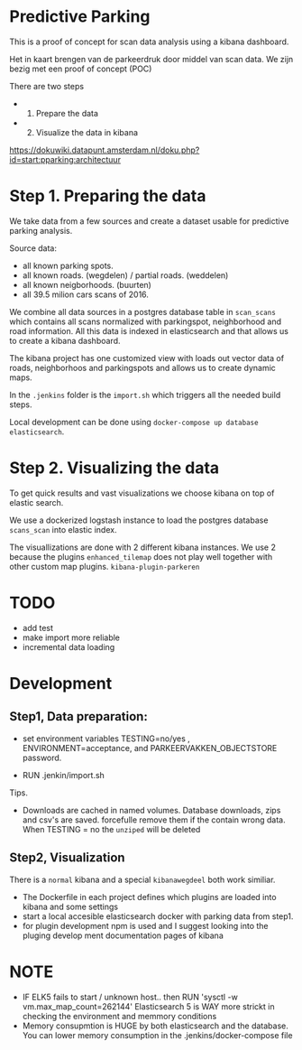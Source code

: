 # Predictive Parking

This is a proof of concept for scan data analysis using a kibana dashboard.

Het in kaart brengen van de parkeerdruk door middel van scan data.
We zijn bezig met een proof of concept (POC)

There are two steps

 - 1. Prepare the data
 - 2. Visualize the data in kibana

https://dokuwiki.datapunt.amsterdam.nl/doku.php?id=start:pparking:architectuur


 Step 1. Preparing the data
==========================

We take data from a few sources and create a dataset usable for predictive parking analysis.

Source data:
 - all known parking spots.
 - all known roads. (wegdelen) / partial roads. (weddelen)
 - all known neigborhoods. (buurten)
 - all 39.5 milion cars scans of 2016.

We combine all data sources in a postgres database table
in `scan_scans` which contains all scans
normalized with parkingspot, neighborhood and road information.
All this data is indexed in elasticsearch and that allows us to create a
kibana dashboard.

The kibana project has one customized view with loads out vector data of roads, neighborhoos and
parkingspots and allows us to create dynamic maps.

In the `.jenkins` folder is the `import.sh` which triggers all the needed build steps.

Local development can be done using `docker-compose up database elasticsearch`.


 Step 2. Visualizing the data
=============================


To get quick results and vast visualizations we choose kibana on top of elastic search.

We use a dockerized logstash instance to load the postgres database `scans_scan` into
elastic index.

The visuallizations are done with 2 different kibana instances. We use 2 because the plugins
`enhanced_tilemap` does not play well together with other custom map plugins. `kibana-plugin-parkeren`



 TODO
=====

 - add test
 - make import more reliable
 - incremental data loading


Development
===========


 Step1, Data preparation:
----------------------------


  - set environment variables TESTING=no/yes , ENVIRONMENT=acceptance, and
    PARKEERVAKKEN_OBJECTSTORE password.

  - RUN .jenkin/import.sh


Tips.

  - Downloads are cached in named volumes. Database downloads, zips and csv's are saved.
    forcefulle remove them if the contain wrong data.
    When TESTING = no the `unziped` will be deleted


 Step2, Visualization
----------------------------

   There is a `normal` kibana and a special `kibanawegdeel`
   both work similiar.

   - The Dockerfile in each project defines which plugins are loaded into
     kibana and some settings
   - start a local accesible elasticsearch docker with parking data from step1.
   - for plugin development npm is used and I suggest looking into the pluging develop
     ment documentation pages of kibana


NOTE
====

  - IF ELK5 fails to start / unknown host.. then RUN 'sysctl -w vm.max_map_count=262144'
    Elasticsearch 5 is WAY more strickt in checking the environment and memmory conditions
  - Memory consupmtion is HUGE by both elasticsearch and the database. You can lower memory
    consumption in the .jenkins/docker-compose file

